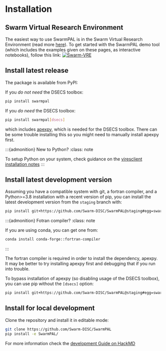 # Installation

## Swarm Virtual Research Environment

The easiest way to use SwarmPAL is in the Swarm Virtual Research Environment (read more [here](https://notebooks.vires.services/)). To get started with the SwarmPAL demo tool (which includes the examples given on these pages, as interactive notebooks), follow this link: [![Swarm-VRE](https://img.shields.io/badge/%F0%9F%9A%80%20launch-Swarm--VRE-blue)](https://vre.vires.services/hub/user-redirect/git-pull?repo=https%3A%2F%2Fgithub.com%2Fsmithara%2Fswarmpal-demo&urlpath=lab%2Ftree%2Fswarmpal-demo%2FREADME.ipynb&branch=main)

## Install latest release

The package is available from PyPI:

If you *do not need* the DSECS toolbox:
```bash
pip install swarmpal
```

If you *do need* the DSECS toolbox:
```bash
pip install swarmpal[dsecs]
```
which includes [apexpy](https://github.com/aburrell/apexpy), which is needed for the DSECS toolbox. There can be some trouble installing this so you might need to manually install apexpy first.

:::{admonition} New to Python?
:class: note

To setup Python on your system, check guidance on the [viresclient installation notes](https://viresclient.readthedocs.io/en/latest/installation.html#recommended-setup-if-starting-without-python-already)
:::

## Install latest development version

Assuming you have a compatible system with git, a fortran compiler, and a Python>=3.8 installation with a recent version of pip, you can install the latest development version from the `staging` branch with:

```bash
pip install git+https://github.com/Swarm-DISC/SwarmPAL@staging#egg=swarmpal[dsecs]
```

:::{admonition} Fotran compiler?
:class: note

If you are using conda, you can get one from:
``` bash
conda install conda-forge::fortran-compiler
```
:::

The fortran compiler is required in order to install the dependency, apexpy. It may be better to try installing apexpy first and debugging that if you run into trouble.

To bypass installation of apexpy (so disabling usage of the DSECS toolbox), you can use pip without the `[dsecs]` option:

```bash
pip install git+https://github.com/Swarm-DISC/SwarmPAL@staging#egg=swarmpal
```

## Install for local development

Clone the repository and install it in editable mode:

```bash
git clone https://github.com/Swarm-DISC/SwarmPAL
pip install -e SwarmPAL/
```

For more information check the [development Guide on HackMD](https://hackmd.io/@swarm/dev/%2Ff6YIHfqxT9yL0giWJzhr_Q)
